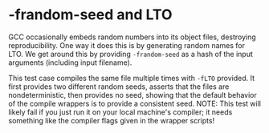 # -frandom-seed and LTO

GCC occasionally embeds random numbers into its object files, destroying reproducibility.
One way it does this is by generating random names for LTO.
We get around this by providing `-frandom-seed` as a hash of the input arguments (including input filename).

This test case compiles the same file multiple times with `-fLTO` provided.
It first provides two different random seeds, asserts that the files are nondeterministic, then provides no seed, showing that the default behavior of the compile wrappers is to provide a consistent seed.
NOTE: This test will likely fail if you just run it on your local machine's compiler; it needs something like the compiler flags given in the wrapper scripts!

